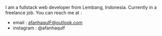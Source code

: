 I am a fullstack web developer from Lembang, Indonesia.
Currently in a freelance job.
You can reach me at :
- email : afanhaqulF@outlook.com
- instagram : @afanhaqulf
